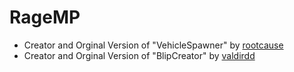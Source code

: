 # RageMP

* Creator and Orginal Version of "VehicleSpawner" by [rootcause](https://rage.mp/files/file/37-vehicle-spawner/)
* Creator and Orginal Version of "BlipCreator" by [valdirdd](https://rage.mp/files/file/73-easy-blip-creator/)